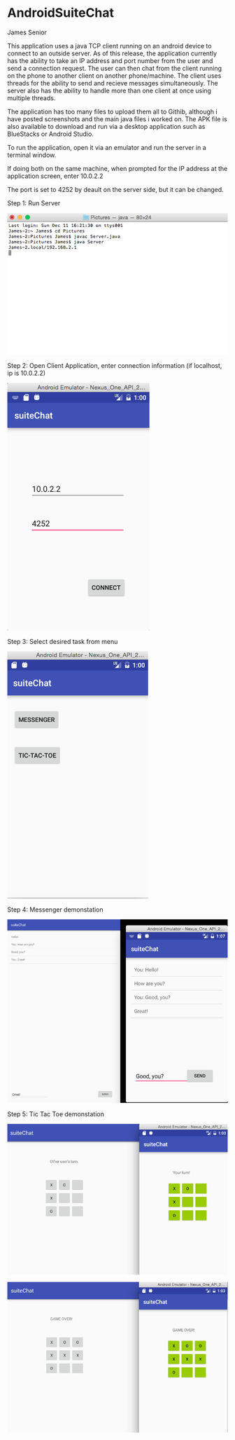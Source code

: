 # AndroidSuiteChat
James Senior

This application uses a java TCP client running on an android device to connect to an outside server.
As of this release, the application currently has the ability to take an IP address and port number from the user and send a connection request.
The user can then chat from the client running on the phone to another client on another phone/machine.
The client uses threads for the ability to send and recieve messages simultaneously.
The server also has the ability to handle more than one client at once using multiple threads.

The application has too many files to upload them all to Githib, although i have posted screenshots and the main java files i worked on.
The APK file is also available to download and run via a desktop application such as BlueStacks or Android Studio.

To run the application, open it via an emulator and run the server in a terminal window.

If doing both on the same machine, when prompted for the IP address at the application screen, enter 10.0.2.2

The port is set to 4252 by deault on the server side, but it can be changed.

Step 1: Run Server

![Alt text](/Screen%20Shot%202016-12-12%20at%201.26.56%20AM.png?raw=true "Optional Title")

Step 2: Open Client Application, enter connection information (if localhost, ip is 10.0.2.2)

![Alt text](/Screen%20Shot%202016-12-12%20at%201.00.27%20AM.png?raw=true "Optional Title")

Step 3: Select desired task from menu

![Alt text](/Screen%20Shot%202016-12-12%20at%201.00.39%20AM.png?raw=true "Optional Title")

Step 4: Messenger demonstation

![Alt text](/Screen%20Shot%202016-12-12%20at%201.07.11%20AM.png?raw=true "Optional Title")

Step 5: Tic Tac Toe demonstation

![Alt text](/Screen%20Shot%202016-12-12%20at%201.03.22%20AM.png?raw=true "Optional Title")

![Alt text](/Screen%20Shot%202016-12-12%20at%201.03.42%20AM.png?raw=true "Optional Title")

